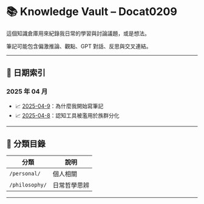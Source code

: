 # 📚 Knowledge Vault – Docat0209

這個知識倉庫用來紀錄我日常的學習與討論議題，或是想法。

筆記可能包含偏激推論、觀點、GPT 對話、反思與交叉連結。  

---

## 📅 日期索引

### 2025 年 04 月

- 📈 [2025-04-9](personal/2025-04-9-why-i-write-notes.md)：為什麼我開始寫筆記
- 📈 [2025-04-8](philosophy/2025-04-08-misuse-of-cognitive-tools.md)：認知工具被濫用於族群分化

---

## 📁 分類目錄

| 分類 | 說明 |
|----------|------|
| `/personal/` | 個人相關 |
| `/philosophy/` | 日常哲學思辨 |

---